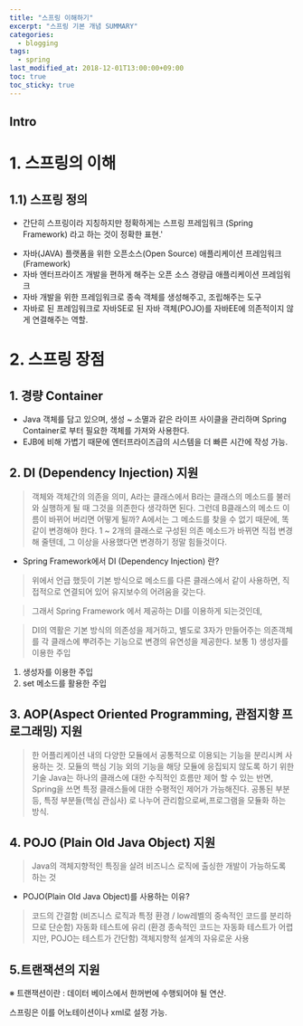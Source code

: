```yaml
---
title: "스프링 이해하기"
excerpt: "스프링 기본 개념 SUMMARY"
categories:
  - blogging
tags:
  - spring
last_modified_at: 2018-12-01T13:00:00+09:00
toc: true
toc_sticky: true
---
```



## Intro
# 1. 스프링의 이해

## 1.1) 스프링 정의

- 간단히 스프링이라 지칭하지만 정확하게는 스프링 프레임워크 (Spring Framework) 라고 하는 것이 정확한 표현.'

* 자바(JAVA) 플랫폼을 위한 오픈소스(Open Source) 애플리케이션 프레임워크(Framework)
* 자바 엔터프라이즈 개발을 편하게 해주는 오픈 소스 경량급 애플리케이션 프레임워크
* 자바 개발을 위한 프레임워크로 종속 객체를 생성해주고,  조립해주는 도구
* 자바로 된 프레임워크로 자바SE로 된 자바 객체(POJO)를 자바EE에 의존적이지 않게 연결해주는 역할.


# 2. 스프링 장점
## 1. 경량 Container
- Java 객체를 담고 있으며, 생성 ~ 소멸과 같은 라이프 사이클을 관리하며 Spring Container로 부터 필요한 객체를 가져와 사용한다.
- EJB에 비해 가볍기 때문에 엔터프라이즈급의 시스템을 더 빠른 시간에 작성 가능.

## 2. DI (Dependency Injection) 지원

> 객체와 객체간의 의존을 의미,
> A라는 클래스에서 B라는 클래스의 메소드를 불러와  실행하게 될 때 그것을 의존한다 생각하면 된다.
> 그런데 B클래스의 메소드 이름이 바뀌어 버리면 어떻게 될까? A에서는 그 메소드를 찾을 수 없기 때문에, 똑같이 변경해야 한다.
> 1 ~ 2개의 클래스로 구성된 의존 메소드가 바뀌면 직접 변경해 줄텐데, 그 이상을 사용했다면 변경하기 정말 힘들것이다.

- Spring Framework에서 DI (Dependency Injection) 란?

> 위에서 언급 했듯이 기본 방식으로 메소드를 다른 클래스에서 같이 사용하면, 직접적으로 연결되어 있어 유지보수의 어려움을 갖는다.

> 그래서 Spring Framework 에서 제공하는 DI를 이용하게 되는것인데,

> DI의 역활은 기본 방식의 의존성을 제거하고, 별도로 3자가 만들어주는 의존객체를 각 클래스에 뿌려주는 기능으로 변경의 유연성을 제공한다.
보통 1) 생성자를 이용한 주입
1) 생성자를 이용한 주입
2) set 메소드를 활용한 주입

## 3. AOP(Aspect Oriented Programming, 관점지향 프로그래밍) 지원
> 한 어플리케이션 내의 다양한 모듈에서 공통적으로 이용되는 기능을 분리시켜 사용하는 것.
> 모듈의 핵심 기능 외의 기능을 해당 모듈에 응집되지 않도록 하기 위한 기술
> Java는 하나의 클래스에 대한 수직적인 흐름만 제어 할 수 있는 반면,
> Spring을 쓰면 특정 클래스들에 대한 수평적인 제어가 가능해진다.
> 공통된 부분등, 특정 부분들(핵심 관심사) 로 나누어 관리함으로써,프로그램을 모듈화 하는 방식.


## 4. POJO (Plain Old Java Object) 지원
> Java의 객체지향적인 특징을 살려 비즈니스 로직에 출싱한 개발이 가능하도록 하는 것

- POJO(Plain Old Java Object)를 사용하는 이유?

> 코드의 간결함 (비즈니스 로직과 특정 환경 / low레벨의 중속적인 코드를 분리하므로 단순함)
> 자동화 테스트에 유리 (환경 종속적인 코드는 자동화 테스트가 어렵지만, POJO는 테스트가 간단함)
> 객체지향적 설계의 자유로운 사용

## 5.트랜잭션의 지원

※ 트랜잭션이란 : 데이터 베이스에서 한꺼번에 수행되어야 될 연산.

스프링은 이를 어노테이션이나 xml로 설정 가능.
